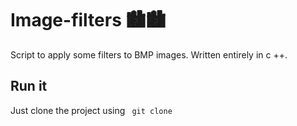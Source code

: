 # Image-filters 🏙️🏙️
Script to apply some filters to BMP images. Written entirely in c ++.

## Run it
Just clone the project using <code> git clone </code>
